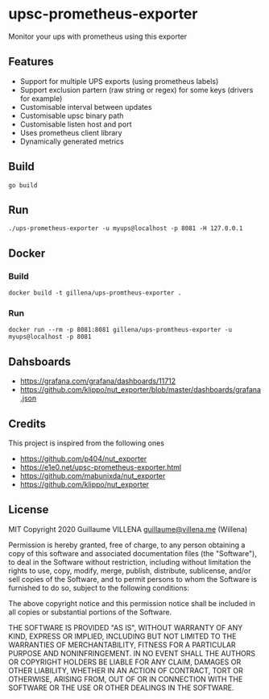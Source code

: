 # upsc-prometheus-exporter

Monitor your ups with prometheus using this exporter

## Features

- Support for multiple UPS exports (using prometheus labels)
- Support exclusion partern (raw string or regex) for some keys (drivers for example)
- Customisable interval between updates
- Customisable upsc binary path
- Customisable listen host and port
- Uses prometheus client library
- Dynamically generated metrics

## Build 

```console
go build
```

## Run

```
./ups-prometheus-exporter -u myups@localhost -p 8081 -H 127.0.0.1
```

## Docker

### Build
```
docker build -t gillena/ups-promtheus-exporter .
```

### Run

```
docker run --rm -p 8081:8081 gillena/ups-promtheus-exporter -u myups@localhost -p 8081
```

## Dahsboards

- https://grafana.com/grafana/dashboards/11712
- https://github.com/klippo/nut_exporter/blob/master/dashboards/grafana.json

## Credits 

This project is inspired from the following ones 

- https://github.com/p404/nut_exporter
- https://e1e0.net/upsc-prometheus-exporter.html
- https://github.com/mabunixda/nut_exporter
- https://github.com/klippo/nut_exporter

## License

MIT Copyright 2020 Guillaume VILLENA <guillaume@villena.me> (Willena)

Permission is hereby granted, free of charge, to any person obtaining a copy of this software and associated documentation files (the "Software"), to deal in the Software without restriction, including without limitation the rights to use, copy, modify, merge, publish, distribute, sublicense, and/or sell copies of the Software, and to permit persons to whom the Software is furnished to do so, subject to the following conditions:

The above copyright notice and this permission notice shall be included in all copies or substantial portions of the Software.

THE SOFTWARE IS PROVIDED "AS IS", WITHOUT WARRANTY OF ANY KIND, EXPRESS OR IMPLIED, INCLUDING BUT NOT LIMITED TO THE WARRANTIES OF MERCHANTABILITY, FITNESS FOR A PARTICULAR PURPOSE AND NONINFRINGEMENT. IN NO EVENT SHALL THE AUTHORS OR COPYRIGHT HOLDERS BE LIABLE FOR ANY CLAIM, DAMAGES OR OTHER LIABILITY, WHETHER IN AN ACTION OF CONTRACT, TORT OR OTHERWISE, ARISING FROM, OUT OF OR IN CONNECTION WITH THE SOFTWARE OR THE USE OR OTHER DEALINGS IN THE SOFTWARE.
